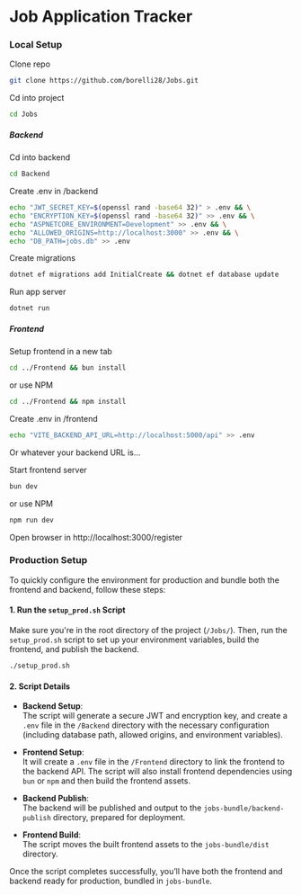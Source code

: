 # Job Application Tracker

### Local Setup
Clone repo
```bash
git clone https://github.com/borelli28/Jobs.git
```

Cd into project
```bash
cd Jobs
```

##### Backend
Cd into backend
```bash
cd Backend
```

Create .env in /backend
```bash
echo "JWT_SECRET_KEY=$(openssl rand -base64 32)" > .env && \
echo "ENCRYPTION_KEY=$(openssl rand -base64 32)" >> .env && \
echo "ASPNETCORE_ENVIRONMENT=Development" >> .env && \
echo "ALLOWED_ORIGINS=http://localhost:3000" >> .env && \
echo "DB_PATH=jobs.db" >> .env
```

Create migrations
```bash
dotnet ef migrations add InitialCreate && dotnet ef database update
```

Run app server
```bash
dotnet run
```

##### Frontend
Setup frontend in a new tab
```bash
cd ../Frontend && bun install
```
or use NPM
```bash
cd ../Frontend && npm install
```

Create .env in /frontend
```bash
echo "VITE_BACKEND_API_URL=http://localhost:5000/api" >> .env
```
Or whatever your backend URL is...

Start frontend server
```bash
bun dev
```
or use NPM
```bash
npm run dev
```

Open browser in http://localhost:3000/register

### Production Setup

To quickly configure the environment for production and bundle both the frontend and backend, follow these steps:

#### 1. Run the `setup_prod.sh` Script

Make sure you're in the root directory of the project (`/Jobs/`). Then, run the `setup_prod.sh` script to set up your environment variables, build the frontend, and publish the backend.

```bash
./setup_prod.sh
```

#### 2. Script Details

- **Backend Setup**:  
  The script will generate a secure JWT and encryption key, and create a `.env` file in the `/Backend` directory with the necessary configuration (including database path, allowed origins, and environment variables).
  
- **Frontend Setup**:  
  It will create a `.env` file in the `/Frontend` directory to link the frontend to the backend API. The script will also install frontend dependencies using `bun` or `npm` and then build the frontend assets.

- **Backend Publish**:  
  The backend will be published and output to the `jobs-bundle/backend-publish` directory, prepared for deployment.

- **Frontend Build**:  
  The script moves the built frontend assets to the `jobs-bundle/dist` directory.

Once the script completes successfully, you’ll have both the frontend and backend ready for production, bundled in `jobs-bundle`.
